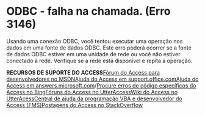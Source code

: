 
# ODBC - falha na chamada. (Erro 3146)

Usando uma conexão ODBC, você tentou executar uma operação nos dados em uma fonte de dados ODBC. Este erro poderá ocorrer se a fonte de dados ODBC estiver em uma unidade de rede ou você não estiver conectado à rede. Verifique se a rede está disponível e repita a operação.

 **RECURSOS DE SUPORTE DO ACCESS**[Fórum do Access para desenvolvedores no MSDN](https://social.msdn.microsoft.com/Forums/office/pt-BR/home?forum=accessdev)[Ajuda do Access em support.office.com](https://support.office.com/search/results?query=Access)[Ajuda do Access em answers.microsoft.com](http://answers.microsoft.com/pt-br/office/forum/access?page=1&amp;tab=question&amp;status=all&amp;auth=1)/[Procure erros de código específicos do Access no Bing](http://www.bing.com/)[Fóruns do Access no UtterAccess](http://www.utteraccess.com/forum/index.php?act=idx)[Wiki do Access no UtterAcess](http://www.utteraccess.com/forum/index.php?act=idx)[Central de ajuda da programação VBA e desenvolvedor do Access (FMS)](http://www.fmsinc.com/MicrosoftAccess/developer/)[Postagens do Access no StackOverflow](http://stackoverflow.com/questions/tagged/ms-access)
